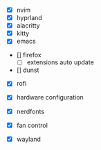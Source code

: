 - [x] nvim
- [x] hyprland
- [x] alacritty
- [x] kitty
- [x] emacs
- [] firefox
  - [ ] extensions auto update
- [] dunst
- [x] rofi

- [x] hardware configuration
- [x] nerdfonts
- [x] fan control
- [x] wayland

